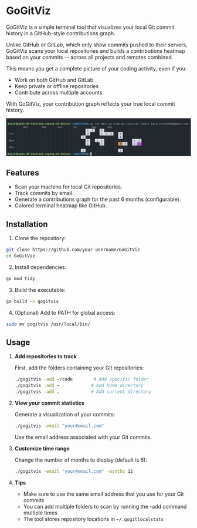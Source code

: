 # GoGitViz
GoGitViz is a simple terminal tool that visualizes your local Git commit history in a GitHub-style contributions graph.

Unlike GitHub or GitLab, which only show commits pushed to their servers, GoGitViz scans your local repositories and builds a contributions heatmap based on your commits -- across all projects and remotes combined.

This means you get a complete picture of your coding activity, even if you:

- Work on both GitHub and GitLab
- Keep private or offline repositories
- Contribute across multiple accounts

With GoGitViz, your contribution graph reflects your true local commit history.

![alt text](image.png)

## Features
- Scan your machine for local Git repositories.
- Track commits by email.
- Generate a contributions graph for the past 6 months (configurable).
- Colored terminal heatmap like GitHub.

## Installation

1. Clone the repository:
```bash
git clone https://github.com/your-username/GoGitViz
cd GoGitViz
```

2. Install dependencies:
```bash
go mod tidy
```

3. Build the executable:
```bash
go build -o gogitvis
```

4. (Optional) Add to PATH for global access:
```bash
sudo mv gogitvis /usr/local/bin/
```
## Usage

1. **Add repositories to track**
   
   First, add the folders containing your Git repositories:
   ```bash 
   ./gogitvis -add ~/code        # Add specific folder
   ./gogitvis -add ~            # Add home directory
   ./gogitvis -add .            # Add current directory
   ```

2. **View your commit statistics**
   
   Generate a visualization of your commits:
   ```bash 
   ./gogitvis -email "your@email.com"
   ```
   Use the email address associated with your Git commits.

3. **Customize time range**
   
   Change the number of months to display (default is 6):
   ```bash 
   ./gogitvis -email "your@email.com" -months 12
   ```

4. **Tips**
   - Make sure to use the same email address that you use for your Git commits
   - You can add multiple folders to scan by running the -add command multiple times
   - The tool stores repository locations in `~/.gogitlocalstats`
